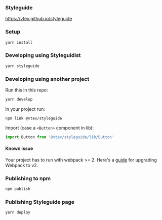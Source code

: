 ### Styleguide

https://vtex.github.io/styleguide

### Setup

```sh
yarn install
```

### Developing using Styleguidist

```sh
yarn styleguide
```

### Developing using another project

Run this in this repo:
```sh
yarn develop
```

In your project run:
```
npm link @vtex/styleguide
```
Import (case a `<Button>` component in lib):
```js
import Button from '@vtex/styleguide/lib/Button'
```

#### Known issue
Your project has to run with webpack >= 2. Here's a [guide](https://webpack.js.org/guides/migrating/) for upgrading Webpack to v2. 

### Publishing to npm

```sh
npm publish
```

### Publishing Styleguide page

```sh
yarn deploy
```
